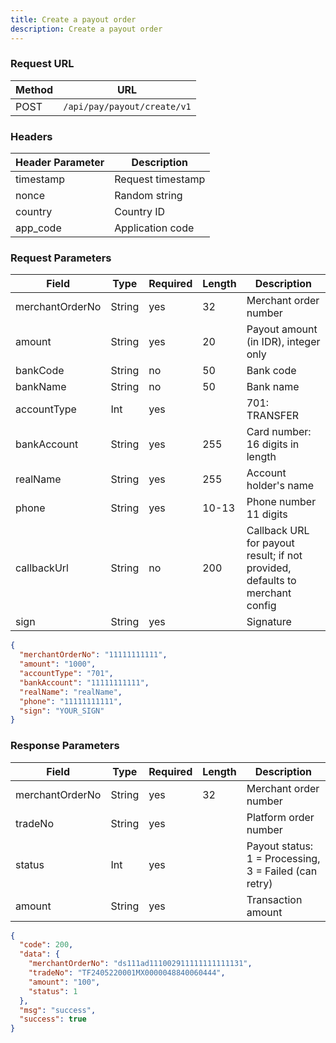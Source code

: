 ```yaml
---
title: Create a payout order
description: Create a payout order
---
```


### Request URL

| Method | URL                         |
| ------ | --------------------------- |
| POST   | `/api/pay/payout/create/v1` |


### Headers

| Header Parameter | Description       |
| --------------- | ----------------- |
| timestamp       | Request timestamp |
| nonce           | Random string     |
| country         | Country ID        |
| app_code        | Application code  |



### Request Parameters


| Field           | Type   | Required | Length | Description                                                                 |
| --------------- | ------ |----------| ------ |-----------------------------------------------------------------------------|
| merchantOrderNo | String | yes      | 32     | Merchant order number                                                       |
| amount          | String | yes      | 20     | Payout amount (in IDR), integer only                                        |
| bankCode        | String | no       | 50     | Bank code                                                                   |
| bankName        | String | no      | 50     | Bank name                                                                   |
| accountType     | Int    | yes      |        | 701: TRANSFER                                                               |
| bankAccount     | String | yes      | 255    | Card number: 16 digits in length                                                                         |
| realName        | String | yes      | 255    | Account holder's name                                                       |
| phone           | String | yes      | 10-13  | Phone number 11 digits                           |
| callbackUrl     | String | no       | 200    | Callback URL for payout result; if not provided, defaults to merchant config |
| sign            | String | yes      |        | Signature                                                                   |




```json
{
  "merchantOrderNo": "11111111111",
  "amount": "1000",
  "accountType": "701",
  "bankAccount": "11111111111",
  "realName": "realName",
  "phone": "11111111111",
  "sign": "YOUR_SIGN"
}

```

### Response Parameters


| Field           | Type   | Required | Length | Description                                           |
| --------------- | ------ | -------- | ------ | ----------------------------------------------------- |
| merchantOrderNo | String | yes      | 32     | Merchant order number                                 |
| tradeNo         | String | yes      |        | Platform order number                                 |
| status          | Int    | yes      |        | Payout status: 1 = Processing, 3 = Failed (can retry) |
| amount          | String | yes      |        | Transaction amount                                    |


```json
{
  "code": 200,
  "data": {
    "merchantOrderNo": "ds111ad111002911111111111131",
    "tradeNo": "TF2405220001MX0000048840060444",
    "amount": "100",
    "status": 1
  },
  "msg": "success",
  "success": true
}

```
